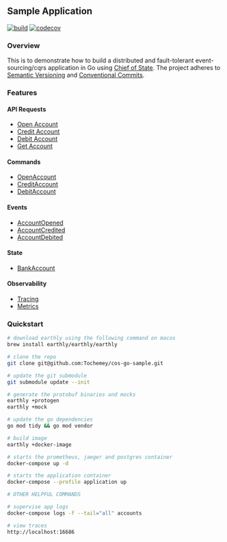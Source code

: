 ## Sample Application

[![build](https://github.com/Tochemey/cos-go-sample/actions/workflows/build.yml/badge.svg)](https://github.com/Tochemey/cos-go-sample/actions/workflows/build.yml)
[![codecov](https://codecov.io/gh/Tochemey/cos-go-sample/branch/main/graph/badge.svg?token=6gqm0NkTJf)](https://codecov.io/gh/Tochemey/cos-go-sample)

### Overview
This is to demonstrate how to build a distributed and fault-tolerant event-sourcing/cqrs application in Go using [Chief of State](https://github.com/chief-of-state/chief-of-state).
The project adheres to [Semantic Versioning](https://semver.org) and [Conventional Commits](https://www.conventionalcommits.org/en/v1.0.0/).

### Features

#### API Requests
- [Open Account](protos/local/accounts/v1/service.proto)
- [Credit Account](protos/local/accounts/v1/service.proto)
- [Debit Account](protos/local/accounts/v1/service.proto)
- [Get Account](protos/local/accounts/v1/service.proto)

#### Commands
- [OpenAccount](protos/local/accounts/v1/commands.proto)
- [CreditAccount](protos/local/accounts/v1/commands.proto)
- [DebitAccount](protos/local/accounts/v1/commands.proto)

#### Events
- [AccountOpened](protos/local/accounts/v1/events.proto)
- [AccountCredited](protos/local/accounts/v1/events.proto)
- [AccountDebited](protos/local/accounts/v1/events.proto)

#### State
- [BankAccount](protos/local/accounts/v1/state.proto)

#### Observability
- [Tracing](docker/otel-collector.yaml)
- [Metrics](docker/prometheus.yml)

### Quickstart
```bash
# download earthly using the following command on macos
brew install earthly/earthly/earthly

# clone the repo
git clone git@github.com:Tochemey/cos-go-sample.git

# update the git submodule
git submodule update --init

# generate the protobuf binaries and mocks
earthly +protogen
earthly +mock

# update the go dependencies
go mod tidy && go mod vendor

# build image
earthly +docker-image

# starts the prometheus, jaeger and postgres container
docker-compose up -d

# starts the application container
docker-compose --profile application up     

# OTHER HELPFUL COMMANDS

# supervise app logs
docker-compose logs -f --tail="all" accounts

# view traces
http://localhost:16686